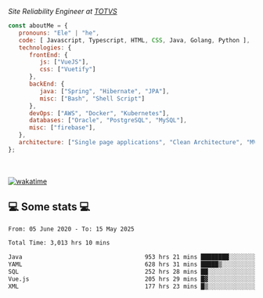 <p><em>Site Reliability Engineer at <a href="https://www.totvs.com/">TOTVS</a></br>
</em></p>


```javascript
const aboutMe = {
   pronouns: "Ele" | "he",
   code: [ Javascript, Typescript, HTML, CSS, Java, Golang, Python ],
   technologies: {
      frontEnd: {
         js: ["VueJS"],
         css: ["Vuetify"]
      },
      backEnd: {
         java: ["Spring", "Hibernate", "JPA"],
         misc: ["Bash", "Shell Script"]
      },
      devOps: ["AWS", "Docker", "Kubernetes"],
      databases: ["Oracle", "PostgreSQL", "MySQL"],
      misc: ["firebase"],
   },
   architecture: ["Single page applications", "Clean Architecture", "MVC", "Microservices"],
};
```
</br></br>
[![wakatime](https://wakatime.com/badge/user/a3a8ed06-d304-4d6b-bc86-4adc418cdea7.svg)](https://wakatime.com/@a3a8ed06-d304-4d6b-bc86-4adc418cdea7)
<h2>💻 Some stats 💻</h2>

<!--START_SECTION:waka-->

```txt
From: 05 June 2020 - To: 15 May 2025

Total Time: 3,013 hrs 10 mins

Java                                   953 hrs 21 mins ████████░░░░░░░░░░░░░░░░░   31.64 %
YAML                                   628 hrs 31 mins █████▒░░░░░░░░░░░░░░░░░░░   20.86 %
SQL                                    252 hrs 28 mins ██░░░░░░░░░░░░░░░░░░░░░░░   08.38 %
Vue.js                                 205 hrs 29 mins █▓░░░░░░░░░░░░░░░░░░░░░░░   06.82 %
XML                                    177 hrs 23 mins █▒░░░░░░░░░░░░░░░░░░░░░░░   05.89 %
```

<!--END_SECTION:waka-->
